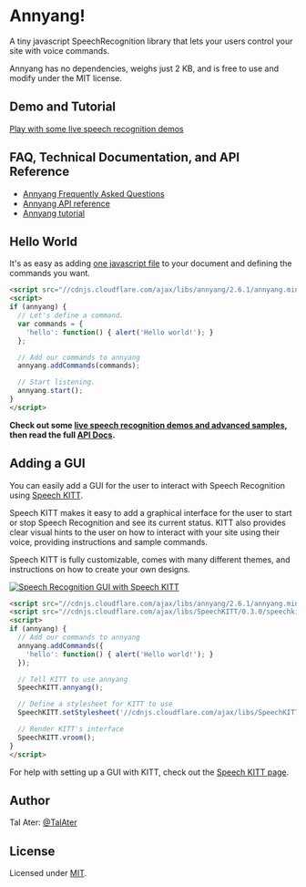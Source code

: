 # Annyang!

A tiny javascript SpeechRecognition library that lets your users control your site with voice commands.

Annyang has no dependencies, weighs just 2 KB, and is free to use and modify under the MIT license.

## Demo and Tutorial

[Play with some live speech recognition demos](https://www.talater.com/annyang)

## FAQ, Technical Documentation, and API Reference

- [Annyang Frequently Asked Questions](https://github.com/TalAter/annyang/blob/master/docs/FAQ.md)
- [Annyang API reference](https://github.com/TalAter/annyang/blob/master/docs/README.md)
- [Annyang tutorial](https://www.talater.com/annyang)

## Hello World

It's as easy as adding [one javascript file](//cdnjs.cloudflare.com/ajax/libs/annyang/2.6.1/annyang.min.js) to your document and defining the commands you want.

````html
<script src="//cdnjs.cloudflare.com/ajax/libs/annyang/2.6.1/annyang.min.js"></script>
<script>
if (annyang) {
  // Let's define a command.
  var commands = {
    'hello': function() { alert('Hello world!'); }
  };

  // Add our commands to annyang
  annyang.addCommands(commands);

  // Start listening.
  annyang.start();
}
</script>
````

**Check out some [live speech recognition demos and advanced samples](https://www.talater.com/annyang), then read the full [API Docs](https://github.com/TalAter/annyang/blob/master/docs/README.md).**

## Adding a GUI

You can easily add a GUI for the user to interact with Speech Recognition using [Speech KITT](https://github.com/TalAter/SpeechKITT).

Speech KITT makes it easy to add a graphical interface for the user to start or stop Speech Recognition and see its current status. KITT also provides clear visual hints to the user on how to interact with your site using their voice, providing instructions and sample commands.

Speech KITT is fully customizable, comes with many different themes, and instructions on how to create your own designs.

[![Speech Recognition GUI with Speech KITT](https://raw.githubusercontent.com/TalAter/SpeechKITT/master/demo/speechkitt-demo.gif)](https://github.com/TalAter/SpeechKITT)

````html
<script src="//cdnjs.cloudflare.com/ajax/libs/annyang/2.6.1/annyang.min.js"></script>
<script src="//cdnjs.cloudflare.com/ajax/libs/SpeechKITT/0.3.0/speechkitt.min.js"></script>
<script>
if (annyang) {
  // Add our commands to annyang
  annyang.addCommands({
    'hello': function() { alert('Hello world!'); }
  });

  // Tell KITT to use annyang
  SpeechKITT.annyang();

  // Define a stylesheet for KITT to use
  SpeechKITT.setStylesheet('//cdnjs.cloudflare.com/ajax/libs/SpeechKITT/0.3.0/themes/flat.css');

  // Render KITT's interface
  SpeechKITT.vroom();
}
</script>
````

For help with setting up a GUI with KITT, check out the [Speech KITT page](https://github.com/TalAter/SpeechKITT).

## Author

Tal Ater: [@TalAter](https://twitter.com/TalAter)

## License

Licensed under [MIT](https://github.com/TalAter/annyang/blob/master/LICENSE).
